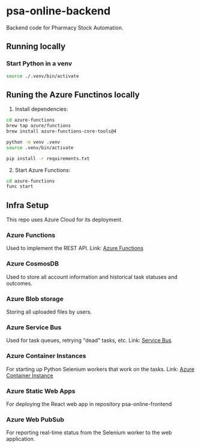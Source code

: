 # psa-online-backend
Backend code for Pharmacy Stock Automation.

## Running locally


### Start Python in a venv

```bash
source ./.venv/bin/activate
```


## Runing the Azure Functinos locally

1. Install dependencies:
```bash
cd azure-functions
brew tap azure/functions
brew install azure-functions-core-tools@4

python -m venv .venv
source .venv/bin/activate

pip install -r requirements.txt
```
2. Start Azure Functions:
```bash
cd azure-functions
func start
```


## Infra Setup

This repo uses Azure Cloud for its deployment.

### Azure Functions

Used to implement the REST API.
Link: [Azure Functions](https://portal.azure.com/#@kfzzdravkogmail.onmicrosoft.com/resource/subscriptions/7b4dbc02-6b4b-42bf-90b2-92d8ed681e87/resourceGroups/psa/providers/Microsoft.Web/sites/psa-online-functions/appServices)

### Azure CosmosDB

Used to store all account information and historical task statuses and outcomes.

### Azure Blob storage

Storing all uploaded files by users.

### Azure Service Bus

Used for task queues, retrying "dead" tasks, etc.
Link: [Service Bus](https://portal.azure.com/#@kfzzdravkogmail.onmicrosoft.com/resource/subscriptions/7b4dbc02-6b4b-42bf-90b2-92d8ed681e87/resourceGroups/psa/providers/Microsoft.ServiceBus/namespaces/psa-online/queues/task-queue/explorer)

### Azure Container Instances

For starting up Python Selenium workers that work on the tasks.
Link: [Azure Container Instance](https://portal.azure.com/#@kfzzdravkogmail.onmicrosoft.com/resource/subscriptions/7b4dbc02-6b4b-42bf-90b2-92d8ed681e87/resourcegroups/psa/providers/Microsoft.ContainerInstance/containerGroups/psa-online-scraper/overview)

### Azure Static Web Apps

For deploying the React web app in repository psa-online-frontend

### Azure Web PubSub

For reporting real-time status from the Selenium worker to the web application.
